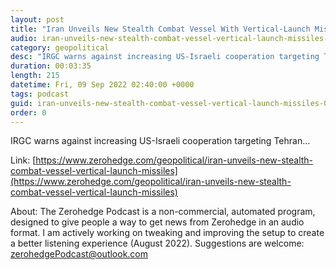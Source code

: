 ```yaml
---
layout: post
title: "Iran Unveils New Stealth Combat Vessel With Vertical-Launch Missiles"
audio: iran-unveils-new-stealth-combat-vessel-vertical-launch-missiles-0
category: geopolitical
desc: "IRGC warns against increasing US-Israeli cooperation targeting Tehran..."
duration: 00:03:35
length: 215
datetime: Fri, 09 Sep 2022 02:40:00 +0000
tags: podcast
guid: iran-unveils-new-stealth-combat-vessel-vertical-launch-missiles-0
order: 0
---
```

IRGC warns against increasing US-Israeli cooperation targeting Tehran...

Link: [https://www.zerohedge.com/geopolitical/iran-unveils-new-stealth-combat-vessel-vertical-launch-missiles](https://www.zerohedge.com/geopolitical/iran-unveils-new-stealth-combat-vessel-vertical-launch-missiles)

About: The Zerohedge Podcast is a non-commercial, automated program, designed to give people a way to get news from Zerohedge in an audio format.  I am actively working on tweaking and improving the setup to create a better listening experience (August 2022).  Suggestions are welcome: [zerohedgePodcast@outlook.com](mailto:zerohedgePodcast@outlook.com)